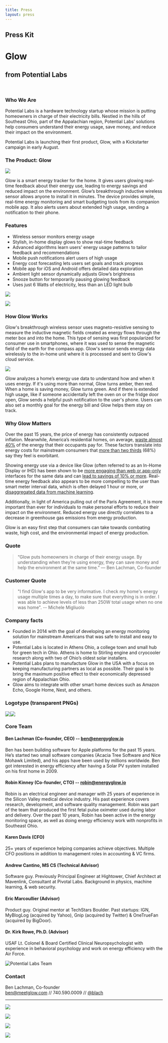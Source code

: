 ```yaml
---
title: Press
layout: press
---
```


## Press Kit


# **Glow**

## from **Potential Labs**

&nbsp;

### Who We Are

Potential Labs is a hardware technology startup whose mission is putting homeowners in charge of their electricity bills.  Nestled in the hills of Southeast Ohio, part of the Appalachian region, Potential Labs’ solutions help consumers understand their energy usage, save money, and reduce their impact on the environment.

Potential Labs is launching their first product, Glow, with a Kickstarter campaign in early August.

### The Product: Glow

<img class="right" src="/images/glow-view13-portrait.jpg">

Glow is a smart energy tracker for the home. It gives users glowing real-time feedback about their energy use, leading to energy savings and reduced impact on the environment. Glow’s breakthrough inductive wireless sensor allows anyone to install it in minutes. The device provides simple, real-time energy monitoring and smart budgeting tools from its companion mobile app. It also alerts users about extended high usage, sending a notification to their phone.

### Features

- Wireless sensor monitors energy usage
- Stylish, in-home display glows to show real-time feedback
- Advanced algorithms learn users' energy usage patterns to tailor feedback and recommendations
- Mobile push notifications alert users of high usage
- Energy cost forecasting lets users set goals and track progress
- Mobile app for iOS and Android offers detailed data exploration
- Ambient light sensor dynamically adjusts Glow’s brightness
- Snooze button for temporarily pausing glowing feedback
- Uses just 6 Watts of electricity, less than an LED light bulb


![](/images/ortho-front.jpg)

![](/images/ortho-back.jpg)

### How Glow Works

Glow's breakthrough wireless sensor uses magneto-resistive sensing to measure the inductive magnetic fields created as energy flows through the meter box and into the home. This type of sensing was first popularized for consumer use in smartphones, where it was used to sense the magnetic field of the earth for the compass app. Glow's sensor sends energy data wirelessly to the in-home unit where it is processed and sent to Glow's cloud service.

![](/images/sensing-infographic.jpg)

Glow analyzes a home’s energy use data to understand how and when it uses energy. If it's using more than normal, Glow turns amber, then red. When a home is saving money, Glow turns green. And if there is extended high usage, like if someone accidentally left the oven on or the fridge door open, Glow sends a helpful push notification to the user's phone. Users can also set a monthly goal for the energy bill and Glow helps them stay on track.

### Why Glow Matters

Over the past 15 years, the price of energy has consistently outpaced inflation. Meanwhile, America’s residential homes, on average, [waste almost 40%](http://www.cmu.edu/gdi/docs/scoping-the.pdf) of the energy that their occupants pay for. These factors translate into energy costs for mainstream consumers that [more than two thirds](https://aytm.com/blog/daily-survey-results/powerwall-survey/) (68%) say they feel is exorbitant.

Showing energy use via a device like Glow (often referred to as an In-Home Display or IHD) has been shown to be [more engaging than web or app-only](https://arxiv.org/pdf/1605.00962.pdf) interfaces for the same data and can [lead to savings of 10% or more](/docs/eemtg082011_c20_hed_customer.pdf). Real-time energy feedback also appears to be more compelling to the user than smart meter interval data, which is often delayed 1 hour or more, or [disaggregated data from machine learning](/docs/jack-kelly-PGE-results.pdf).

Additionally, in light of America pulling out of the Paris Agreement, it is more important than ever for individuals to make personal efforts to reduce their impact on the environment. Reduced energy use directly correlates to a decrease in greenhouse gas emissions from energy production.

Glow is an easy first step that consumers can take towards combating waste, high cost, and the environmental impact of energy production.

### Quote

> “Glow puts homeowners in charge of their energy usage. By understanding when they’re using energy, they can save money and help the environment at the same time.”
> — Ben Lachman, Co-founder

### Customer Quote

> "I find Glow's app to be very informative. I check my home's energy usage multiple times a day, to make sure that everything is in order. I was able to achieve levels of less than 250W total usage when no one was home". -- Michele Migliuolo

### Company facts

- Founded in 2014 with the goal of developing an energy monitoring solution for mainstream Americans that was safe to install and easy to use.
- Potential Labs is located in Athens Ohio, a college town and small hub for green tech in Ohio. Athens is home to Stirling engine and cryocooler research along with two of Ohio’s oldest solar installers.
- Potential Labs plans to manufacture Glow in the USA with a focus on keeping manufacturing partners as local as possible. Their goal is to bring the maximum positive effect to their economically depressed region of Appalachian Ohio.
- Glow aims to integrate with other smart home devices such as Amazon Echo, Google Home, Nest, and others.

### Logotype (transparent PNGs)

<img class="logo" src="/images/glow-logo-black.png"><img class="logo shaded" src="/images/glow-logo-white.png">

### Core Team

#### **Ben Lachman (Co-founder, CEO)** -- [ben@energyglow.io](mailto:ben@energyglow.io)
Ben has been building software for Apple platforms for the past 15 years. He’s started two small software companies (Acacia Tree Software and Nice Mohawk Limited), and his apps have been used by millions worldwide. Ben got interested in energy efficiency after having a Solar PV system installed on his first home in 2009.

#### **Robin Kinney (Co-founder, CTO)** -- [robin@energyglow.io](mailto:robin@energyglow.io)
Robin is an electrical engineer and manager with 25 years of experience in the Silicon Valley medical device industry. His past experience covers research, development, and software quality management. Robin was part of the team that produced the first fetal pulse oximeter used during labor and delivery. Over the past 10 years, Robin has been active in the energy monitoring space, as well as doing energy efficiency work with nonprofits in Southeast Ohio.

#### **Karen Davis (CFO)**
25+ years of experience helping companies achieve objectives. Multiple CFO positions in addition to management roles in accounting & VC firms.

#### **Andrew Cantino, MS CS (Technical Advisor)**
Software guy. Previously Principal Engineer at Hightower, Chief Architect at Mavenlink, Consultant at Pivotal Labs. Background in physics, machine learning, & web security.

#### **Eric Marcoullier (Advisor)**
Product guy. Original mentor at TechStars Boulder. Past startups: IGN, MyBlogLog (acquired by Yahoo), Gnip (acquired by Twitter) & OneTrueFan (acquired by BigDoor).

#### **Dr. Kirk Rowe, Ph.D. (Advisor)**
USAF Lt. Colonel & Board Certified Clinical Neuropsychologist with experience in behavioral psychology and work on energy efficiency with the Air Force.

![Potential Labs Team](/images/team_shot.jpg)

### Contact

Ben Lachman, Co-founder  
[ben@meetglow.com](mailto:ben@meetglow.com) // 740.590.0009 // [@blach](http://twitter.com/blach)

---

![](/images/glow-view7.jpg)

![](/images/glow-view3-amber.jpg)

![](/images/glow-view15.jpg)

![](/images/glow-view11.jpg)
